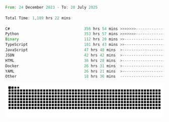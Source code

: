 <!--START_SECTION:waka-->

```rust
From: 24 December 2023 - To: 20 July 2025

Total Time: 1,189 hrs 22 mins

C#                                 356 hrs 54 mins >>>>>>>------------------   29.55 %
Python                             353 hrs 57 mins >>>>>>>------------------   29.30 %
Binary                             112 hrs 20 mins >>-----------------------   09.30 %
TypeScript                         101 hrs 43 mins >>-----------------------   08.42 %
JavaScript                         47 hrs 48 mins  >------------------------   03.96 %
JSON                               42 hrs 42 mins  >------------------------   03.54 %
HTML                               36 hrs 28 mins  >------------------------   03.02 %
Docker                             26 hrs 31 mins  >------------------------   02.20 %
YAML                               26 hrs 21 mins  >------------------------   02.18 %
Other                              18 hrs 36 mins  -------------------------   01.54 %
```

<!--END_SECTION:waka-->


<picture>
  <source media="(prefers-color-scheme: dark)" srcset="https://raw.githubusercontent.com/jeerawut97/jeerawut97/output/github-contribution-grid-snake.svg">
  <img alt="github contribution grid snake animation" src="https://raw.githubusercontent.com/jeerawut97/jeerawut97/output/github-contribution-grid-snake.svg">
</picture>
